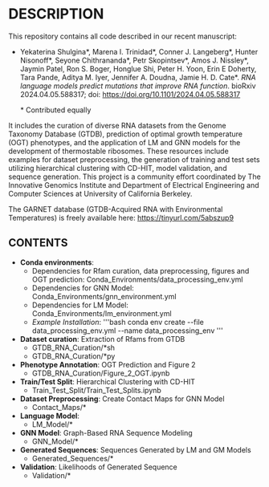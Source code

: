 # DESCRIPTION
This repository contains all code described in our recent manuscript: 
- Yekaterina Shulgina\*, Marena I. Trinidad\*, Conner J. Langeberg\*, Hunter Nisonoff\*, Seyone Chithrananda\*, Petr Skopintsev\*, Amos J. Nissley\*, Jaymin Patel, Ron S. Boger, Honglue Shi, Peter H. Yoon, Erin E Doherty, Tara Pande, Aditya M. Iyer, Jennifer A. Doudna, Jamie H. D. Cate\*. *RNA language models predict mutations that improve RNA function*. bioRxiv 2024.04.05.588317; doi: https://doi.org/10.1101/2024.04.05.588317

    \* Contributed equally 

It includes the curation of diverse RNA datasets from the Genome Taxonomy Database (GTDB), prediction of optimal growth temperature (OGT) phenotypes, and the application of LM and GNN models for the development of thermostable ribosomes. These resources include examples for dataset preprocessing, the generation of training and test sets utilizing hierarchical clustering with CD-HIT, model validation, and sequence generation. This project is a community effort coordinated by The Innovative Genomics Institute and Department of Electrical Engineering and Computer Sciences at University of California Berkeley.

The GARNET database (GTDB-Acquired RNA with Environmental Temperatures) is freely available here: https://tinyurl.com/5abszup9

## CONTENTS
- <b>Conda environments</b>:
    - Dependencies for Rfam curation, data preprocessing, figures and OGT prediction: Conda_Environments/data_processing_env.yml
    - Dependencies for GNN Model: Conda_Environments/gnn_environment.yml
    - Dependencies for LM Model: Conda_Environments/lm_environment.yml
    - <i>Example Installation</i>:
        '''bash 
        conda env create  --file data_processing_env.yml --name  data_processing_env
        '''
- <b>Dataset curation</b>: Extraction of Rfams from GTDB
    - GTDB_RNA_Curation/*sh
    - GTDB_RNA_Curation/*py
- <b>Phenotype Annotation</b>: OGT Prediction and Figure 2
    - GTDB_RNA_Curation/Figure_2_OGT.ipynb
- <b>Train/Test Split</b>: Hierarchical Clustering with CD-HIT
    - Train_Test_Split/Train_Test_Splits.ipynb
- <b>Dataset Preprocessing</b>: Create Contact Maps for GNN Model
    - Contact_Maps/*
- <b>Language Model</b>:
    - LM_Model/*
- <b>GNN Model</b>: Graph-Based RNA Sequence Modeling
    - GNN_Model/*
- <b>Generated Sequences</b>: Sequences Generated by LM and GM Models
    - Generated_Sequences/*
- <b>Validation</b>: Likelihoods of Generated Sequence
    - Validation/*
